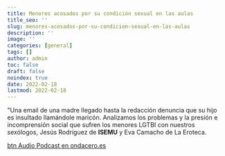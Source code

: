 ```yaml
---
title: Menores acosados por su condición sexual en las aulas
title_seo: ''
slug: menores-acosados-por-su-condicion-sexual-en-las-aulas
description: ''
image: ''
categories: [general]
tags: []
author: admin
toc: false
draft: false
noindex: true
date: 2022-02-18
lastmod: 2022-02-18
---
```

"Una email de una madre llegado hasta la redacción denuncia que su hijo es insultado llamándole maricón. Analizamos los problemas y la presión e incomprensión social que sufren los menores LGTBI con nuestros sexólogos, Jesús Rodríguez de **ISEMU** y Eva Camacho de La Eroteca.

[btn Audio Podcast en ondacero.es](https://www.ondacero.es/emisoras/murcia/murcia/audios-podcast/mas-de-uno/menores-acosados-condicion-sexual-aulas_20220218620f9f67cfdb0c0001ec45b4.html)
